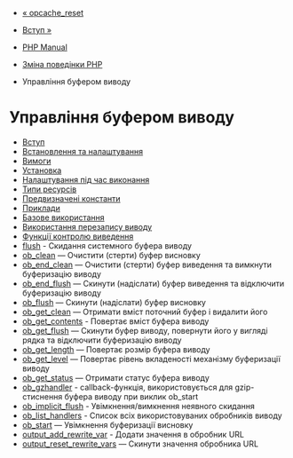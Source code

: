 - [« opcache_reset](function.opcache-reset.md)
- [Вступ »](intro.outcontrol.md)

- [PHP Manual](index.md)
- [Зміна поведінки PHP](refs.basic.php.md)
- Управління буфером виводу

# Управління буфером виводу

- [Вступ](intro.outcontrol.md)
- [Встановлення та налаштування](outcontrol.setup.md)
- [Вимоги](outcontrol.requirements.md)
- [Установка](outcontrol.installation.md)
- [Налаштування під час виконання](outcontrol.configuration.md)
- [Типи ресурсів](outcontrol.resources.md)
- [Предвизначені константи](outcontrol.constants.md)
- [Приклади](outcontrol.examples.md)
- [Базове використання](outcontrol.examples.basic.md)
- [Використання перезапису
виводу](outcontrol.examples.rewrite.md)
- [Функції контролю виведення](ref.outcontrol.md)
- [flush](function.flush.md) - Скидання системного буфера виводу
- [ob_clean](function.ob-clean.md) — Очистити (стерти) буфер
висновку
- [ob_end_clean](function.ob-end-clean.md) — Очистити (стерти)
буфер виведення та вимкнути буферизацію виводу
- [ob_end_flush](function.ob-end-flush.md) — Скинути
(надіслати) буфер виведення та відключити буферизацію виводу
- [ob_flush](function.ob-flush.md) — Скинути (надіслати) буфер
висновку
- [ob_get_clean](function.ob-get-clean.md) — Отримати вміст
поточний буфер і видалити його
- [ob_get_contents](function.ob-get-contents.md) - Повертає
вміст буфера виводу
- [ob_get_flush](function.ob-get-flush.md) — Скинути буфер
виводу, повернути його у вигляді рядка та відключити буферизацію виводу
- [ob_get_length](function.ob-get-length.md) — Повертає розмір
буфера виводу
- [ob_get_level](function.ob-get-level.md) — Повертає рівень
вкладеності механізму буферизації виводу
- [ob_get_status](function.ob-get-status.md) — Отримати статус
буфера виводу
- [ob_gzhandler](function.ob-gzhandler.md) - callback-функція,
використовується для gzip-стиснення буфера виводу при виклик ob_start
- [ob_implicit_flush](function.ob-implicit-flush.md) -
Увімкнення/вимкнення неявного скидання
- [ob_list_handlers](function.ob-list-handlers.md) - Список всіх
використовуваних обробників виводу
- [ob_start](function.ob-start.md) — Увімкнення буферизації
висновку
- [output_add_rewrite_var](function.output-add-rewrite-var.md) -
Додати значення в обробник URL
- [output_reset_rewrite_vars](function.output-reset-rewrite-vars.md)
— Скинути значення обробника URL
